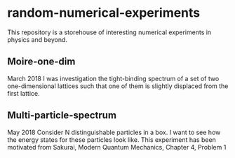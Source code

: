 # random-numerical-experiments
This repository is a storehouse of interesting numerical experiments in physics and beyond.

## Moire-one-dim
March 2018
I was investigation the tight-binding spectrum of a set of two one-dimensional lattices such that one of them is slightly displaced from the first lattice.

## Multi-particle-spectrum
May 2018
Consider N distinguishable particles in a box. I want to see how the energy states for these particles look like.
This experiment has been motivated from Sakurai, Modern Quantum Mechanics, Chapter 4, Problem 1



